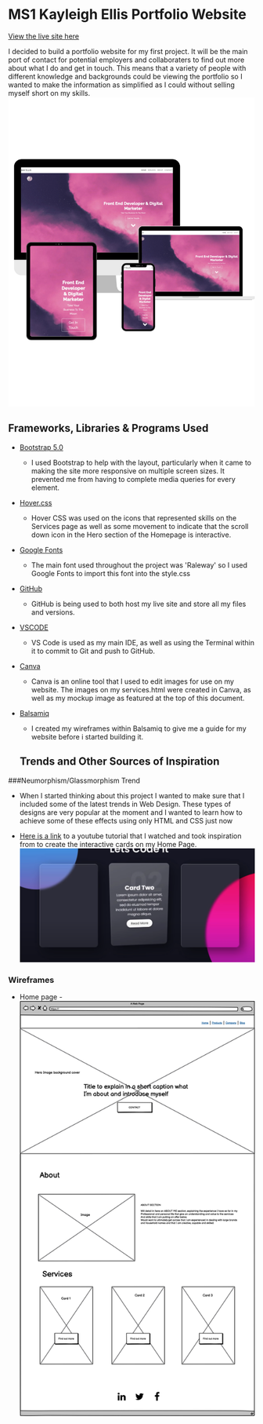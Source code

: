 # MS1 Kayleigh Ellis Portfolio Website

[View the live site here](https://klellis.github.io/MS1-Ellis-Portfolio-Website/index.html)

I decided to build a portfolio website for my first project. It will be the main port of contact
for potential employers and collaboraters to find out more about what I do and get in touch. 
This means that a variety of people with different knowledge and backgrounds could be viewing the portfolio so I wanted to make the information as simplified as I could without selling myself short 
on my skills.
![Mockup Image](/assets/images/responsive-mockup.png)

## Frameworks, Libraries & Programs Used

- [Bootstrap 5.0](https://https://getbootstrap.com/docs/5.0/getting-started/introduction/)
  - I used Bootstrap to help with the layout, particularly when it came to making the site more responsive on multiple screen sizes. It prevented me from having to complete media queries for every element.

- [Hover.css](https://https://ianlunn.github.io/Hover/)
  - Hover CSS was used on the icons that represented skills on the Services page as well as some movement to indicate that the scroll down icon in the Hero section of the Homepage is interactive.

- [Google Fonts](https://fonts.google.com)
  - The main font used throughout the project was 'Raleway' so I used Google Fonts to import this font into the style.css

- [GitHub](https://github.com)
  - GitHub is being used to both host my live site and store all my files and versions. 

- [VSCODE](https://code.visualstudio.com)
  - VS Code is used as my main IDE, as well as using the Terminal within it to commit to Git and push to GitHub.

- [Canva](https://canva.com)
  - Canva is an online tool that I used to edit images for use on my website. The images on my services.html were created in Canva, as well as my mockup image as featured at the top of this document. 

- [Balsamiq](https://balsamiq.com)
  - I created my wireframes within Balsamiq to give me a guide for my website before i started building it.

   ## Trends and Other Sources of Inspiration

###Neumorphism/Glassmorphism Trend
  - When I started thinking about this project I wanted to make sure that I included some of the latest trends in Web Design. These types of designs are very popular at the moment and I wanted to learn how to achieve some of these effects using only HTML and CSS just now

- [Here is a link](https://www.youtube.com/watch?v=hv0rNxr1XXk) to a youtube tutorial that I watched and took inspiration from to create the interactive cards on my Home Page.
![image of glassmorphism cards](assets/images/glassmorphism.png)

### Wireframes

- Home page
  -![Desktop](assets/images/MS1-Ellis-Portfolio-Homepage-Wireframe-Desktop.png)